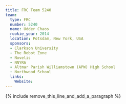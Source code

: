 ```yaml
---
title: FRC Team 5240
team:
  type: FRC
  number: 5240
  name: Udder Chaos
  rookie_year: 2014
  location: Potsdam, New York, USA
  sponsors:
  - Clarkson University
  - The Robot Zone
  - Novelis
  - NNYRA
  - Altmar Parish Williamstown (APW) High School
  - Northwood School
  links:
    Website:
---
```


{% include remove_this_line_and_add_a_paragraph %}